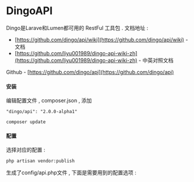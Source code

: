 # DingoAPI

Dingo是Larave和Lumen都可用的 RestFul 工具包 . 文档地址 :

* [https://github.com/dingo/api/wiki](https://github.com/dingo/api/wiki) - 文档
* [https://github.com/liyu001989/dingo-api-wiki-zh](https://github.com/liyu001989/dingo-api-wiki-zh) - 中英对照文档

Github - [https://github.com/dingo/api](https://github.com/dingo/api)

#### 安装

编辑配置文件 , composer.json , 添加

```
"dingo/api": "2.0.0-alpha1"
```

```
composer update
```

#### 配置

选择对应的配置 :

```
php artisan vendor:publish
```

生成了config/api.php文件 , 下面是需要用到的配置选项 : 



